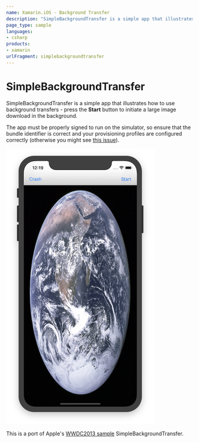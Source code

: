 ```yaml
---
name: Xamarin.iOS - Background Transfer
description: "SimpleBackgroundTransfer is a simple app that illustrates how to use background transfers"
page_type: sample
languages:
- csharp
products:
- xamarin
urlFragment: simplebackgroundtransfer
---
```

# SimpleBackgroundTransfer

SimpleBackgroundTransfer is a simple app that illustrates how to use background transfers - press the **Start** button to initiate a large image download in the background.

The app must be properly signed to run on the simulator, so ensure that the bundle identifier is correct and your provisioning profiles are configured correctly (otherwise you might see [this issue](https://github.com/xamarin/xamarin-macios/issues/7101)).

![App showing a world map image](Screenshots/02-sml.png)

This is a port of Apple's [WWDC2013 sample](https://developer.apple.com/downloads/index.action?name=WWDC%202013) SimpleBackgroundTransfer.
